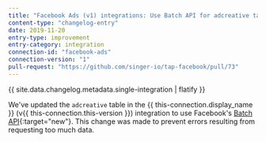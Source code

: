 ```yaml
---
title: "Facebook Ads (v1) integrations: Use Batch API for adcreative table"
content-type: "changelog-entry"
date: 2019-11-20
entry-type: improvement
entry-category: integration
connection-id: "facebook-ads"
connection-version: "1"
pull-request: "https://github.com/singer-io/tap-facebook/pull/73"
---
```

{{ site.data.changelog.metadata.single-integration | flatify }}

We've updated the `adcreative` table in the {{ this-connection.display_name }} (v{{ this-connection.this-version }}) integration to use Facebook's [Batch API](https://developers.facebook.com/docs/marketing-api/catalog-batch){:target="new"}. This change was made to prevent errors resulting from requesting too much data.  